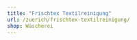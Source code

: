 ```yaml
---
title: "Frischtex Textilreinigung"
url: /zuerich/frischtex-textilreinigung/
shop: Wäscherei
---
```

